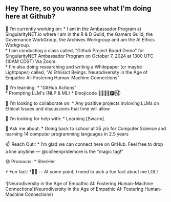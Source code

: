 ## Hey There, so you wanna see what I'm doing here at Github? 

<!--
**colleenpridemore/colleenpridemore** is a ✨ _special_ ✨ repository because its `README.md` (this file) appears on your GitHub profile.

 Insert image tag here -->

🔭 I’m currently working on:
            * I am in the Ambassador Program at SingularityNET.io where  I am in the R & D Guild, the Gamers Guild, the Governance WorkGroup, the Archives Workgroup and am                 the AI Ethics Workgroup.  
            * I am conducting a class called, "Github Project Board Demo" for SingularityNET Ambassador Program on October 7, 2024 at 1300 UTC (10AM CDST) Via Zoom.  
            * I'm also doing researching and writing a Whitepaper (or maybe Lightpaper) called, "AI Ethiisict Beings: Neurodiversity in the Age of Empathic   AI: Fostering 
              Human-Machine Connections"
          
🌱 I'm learning:
            * "GitHub Actions"   
            *  Prompting LLM's (NLP & ML)
            *  Emojicode 👩🏻‍✈️♊🅿️Ⓜ️
            
👯 I’m looking to collaborate on:
          * Any positive projects invloving LLMs on Ethical Issues and discussions that time will allow
            
🤔 I’m looking for help with:
          * Learning [Swarm].
            
💬 Ask me about:
           * Going back to school at 35 y/o for Computer Science and learning 14 computer programming languages in 2.5 years
            
📫 Reach Out!: 
           * I’m glad we can connect here on GitHub. Feel free to drop a line anytime — @colleenpridemore is the "magic tag!"
            
😄 Pronouns:
           * She/Her
            
⚡ Fun fact: 
           *:woman_facepalming: -- At some point, I need to pick a fun fact about me LOL!

![Neurodiversity in the Age of Empathic AI: Fostering Human-Machine Connections](Neurodiversity in the Age of Empathic AI: Fostering Human-Machine Connections)

           
